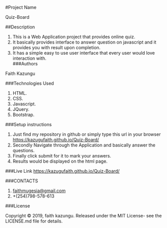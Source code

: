#Project Name

Quiz-Board

##Description

1. This is a Web Application project that provides online quiz.
2. It basically provides interface to answer question on javascript and it provides you with result upon completion.
3. It has a simple easy to use user interface that every user would love interaction with.  
###Authors

Faith Kazungu

###Technologies Used
1. HTML.
2. CSS.
3. Javascript.
4. JQuery.
5. Bootstrap.

###Setup instructions

1. Just find my repository in github or simply type this url in your browser https://kazugufaith.github.io/Quiz-Board/ 
2. Secondly Navigate through the Application and basically answer the questions.
3. Finally click submit for it to mark your answers.
4. Results would be displayed on the html page.

###Live Link
 https://kazugufaith.github.io/Quiz-Board/

###CONTACTS
1. faithmugesia@gmail.com
2. +(254)798-578-613

###License

Copyright © 2019, faith kazungu. Released under the MIT License- see the LICENSE.md file for details.
